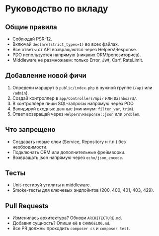 # Руководство по вкладу

## Общие правила

- Соблюдай PSR-12.
- Включай `declare(strict_types=1)` во всех файлах.
- Все ответы от API возвращаются через Helpers\Response.
- PDO используется напрямую (никаких ORM/репозиториев).
- Middleware не размножаем: только Error, Jwt, Csrf, RateLimit.

## Добавление новой фичи

1. Определи маршрут в `public/index.php` в нужной группе (`/api` или `/admin`).
2. Создай контроллер в `app/Controllers/Api/` или `Dashboard/`.
3. В контроллере пиши SQL-запросы напрямую через PDO.
4. Валидируй входные данные (минимум: `filter_var`, `trim`).
5. Ответ возвращай через `Helpers\Response::json` или `problem`.

## Что запрещено

- Создавать новые слои (Service, Repository и т.п.) без необходимости.
- Подключать ORM или дополнительные фреймворки.
- Возвращать json напрямую через `echo/json_encode`.

## Тесты

- Unit-тестируй утилиты и middleware.
- Smoke-тесты для ключевых эндпойнтов (200, 400, 401, 403, 429).

## Pull Requests

- Изменилась архитектура? Обнови `ARCHITECTURE.md`.
- Добавил сущность? Опиши её в `CHANGELOG.md`.
- Все PR должны проходить `composer cs` и `composer test`.